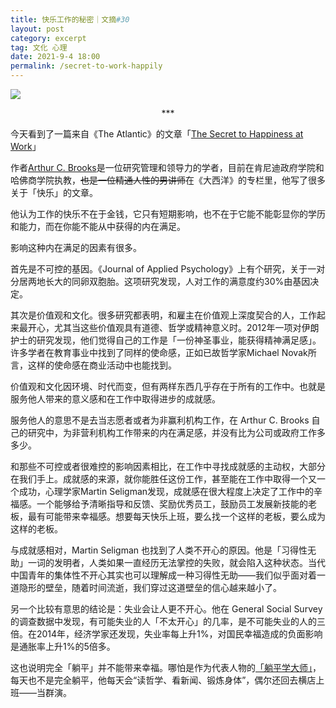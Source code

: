 ```yaml
---
title: 快乐工作的秘密｜文摘#30
layout: post
category: excerpt
tag: 文化 心理
date: 2021-9-4 18:00
permalink: /secret-to-work-happily
---
```



![](https://cdn.theatlantic.com/thumbor/zBI0fahzkTtaR2_pac7nMmFpe6k=/0x0:3000x1688/1952x1098/media/img/mt/2021/09/HowToBuildALife54/original.jpg)

<center>***</center>

今天看到了一篇来自《The Atlantic》的文章「[The Secret to Happiness at Work](https://www.theatlantic.com/family/archive/2021/09/dream-job-values-happiness/619951/)」

作者[Arthur C. Brooks](https://www.hks.harvard.edu/faculty/arthur-brooks)是一位研究管理和领导力的学者，目前在肯尼迪政府学院和哈佛商学院执教，~~也是一位精通人性的男讲师~~在《大西洋》的专栏里，他写了很多关于「快乐」的文章。

他认为工作的快乐不在于金钱，它只有短期影响，也不在于它能不能彰显你的学历和能力，而在你能不能从中获得的内在满足。

影响这种内在满足的因素有很多。

首先是不可控的基因。《Journal of Applied Psychology》上有个研究，关于一对分居两地长大的同卵双胞胎。这项研究发现，人对工作的满意度约30%由基因决定。

其次是价值观和文化。很多研究都表明，和雇主在价值观上深度契合的人，工作起来最开心，尤其当这些价值观具有道德、哲学或精神意义时。2012年一项对伊朗护士的研究发现，他们觉得自己的工作是「一份神圣事业，能获得精神满足感」。许多学者在教育事业中找到了同样的使命感，正如已故哲学家Michael Novak所言，这样的使命感在商业活动中也能找到。

价值观和文化因环境、时代而变，但有两样东西几乎存在于所有的工作中。也就是服务他人带来的意义感和在工作中取得进步的成就感。

服务他人的意思不是去当志愿者或者为非赢利机构工作，在 Arthur C. Brooks 自己的研究中，为非营利机构工作带来的内在满足感，并没有比为公司或政府工作多多少。

和那些不可控或者很难控的影响因素相比，在工作中寻找成就感的主动权，大部分在我们手上。成就感的来源，就你能胜任这份工作，甚至能在工作中取得一个又一个成功，心理学家Martin Seligman发现，成就感在很大程度上决定了工作中的辛福感。一个能够给予清晰指导和反馈、奖励优秀员工，鼓励员工发展新技能的老板，最有可能带来幸福感。想要每天快乐上班，要么找一个这样的老板，要么成为这样的老板。

与成就感相对，Martin Seligman 也找到了人类不开心的原因。他是「习得性无助」一词的发明者，人类如果一直经历无法掌控的失败，就会陷入这种状态。当代中国青年的集体性不开心其实也可以理解成一种习得性无助——我们似乎面对着一道隐形的壁垒，随着时间流逝，我们穿过这道壁垒的信心越来越小了。

另一个比较有意思的结论是：失业会让人更不开心。他在 General Social Survey 的调查数据中发现，有可能失业的人「不太开心」的几率，是不可能失业的人的三倍。在2014年，经济学家还发现，失业率每上升1%，对国民幸福造成的负面影响是通胀率上升1%的5倍多。

这也说明完全「躺平」并不能带来幸福。哪怕是作为代表人物的[「躺平学大师」](https://cn.nytimes.com/china/20210714/lying-flat-in-china/zh-hant/)，每天也不是完全躺平，他每天会“读哲学、看新闻、锻炼身体”，偶尔还回去横店上班——当群演。

